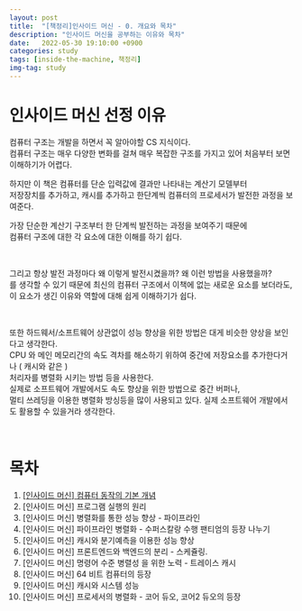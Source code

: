 ```yaml
---
layout: post
title:  "[책정리]인사이드 머신 - 0. 개요와 목차"
description: "인사이드 머신을 공부하는 이유와 목차"
date:   2022-05-30 19:10:00 +0900
categories: study
tags: [inside-the-machine, 책정리]
img-tag: study
---
```


# 인사이드 머신 선정 이유
컴퓨터 구조는 개발을 하면서 꼭 알아야할 CS 지식이다.  
컴퓨터 구조는 매우 다양한 변화를 걸쳐 매우 복잡한 구조를 가지고 있어 처음부터 보면 이해하기가 어렵다.   

하지만 이 책은 컴퓨터를 단순 입력값에 결과만 나타내는 계산기 모델부터    
저장장치를 추가하고, 캐시를 추가하고 한단계씩 컴퓨터의 프로세서가 발전한 과정을 보여준다.     

가장 단순한 계산기 구조부터 한 단계씩 발전하는 과정을 보여주기 때문에    
컴퓨터 구조에 대한 각 요소에 대한 이해를 하기 쉽다.   

<br>

그리고 항상 발전 과정마다 왜 이렇게 발전시켰을까? 왜 이런 방법을 사용했을까?    
를 생각할 수 있기 때문에 최신의 컴퓨터 구조에서 이책에 없는 새로운 요소를 보더라도,    
이 요소가 생긴 이유와 역할에 대해 쉽게 이해하기가 쉽다.

<br>

또한 하드웨서/소프트웨어 상관없이 성능 향상을 위한 방법은 대게 비슷한 양상을 보인다고 생각한다.   
CPU 와 메인 메모리간의 속도 격차를 해소하기 위하여 중간에 저장요소를 추가한다거나 ( 캐시와 같은 )   
처리자를 병렬화 시키는 방법 등을 사용한다.   
실제로 소프트웨어 개발에서도 속도 향상을 위한 방법으로 중간 버퍼나,   
멀티 쓰레딩을 이용한 병렬화 방싱등을 많이 사용되고 있다.
실제 소프트웨어 개발에서도 활용할 수 있을거라 생각한다.

<br>

# 목차

1. [[인사이드 머신] 컴퓨터 동작의 기본 개념][inside1]
2. [인사이드 머신] 프로그램 실행의 원리
3. [인사이드 머신] 병렬화를 통한 성능 향상 - 파이프라인
4. [인사이드 머신] 파이프라인 병렬화 - 수퍼스칼랑 수행
팬티엄의 등장 나누기
5. [인사이드 머신] 캐시와 분기예측을 이용한 성능 향상
6. [인사이드 머신] 프론트엔드와 백엔드의 분리 - 스케쥴링.
7. [인사이드 머신] 명령어 수준 병렬성 을 위한 노력 - 트레이스 캐시
8. [인사이드 머신] 64 비트 컴퓨터의 등장
9. [인사이드 머신] 캐시와 시스템 성능
10. [인사이드 머신] 프로세서의 병렬화 - 코어 듀오, 코어2 듀오의 등장


[inside1]: /study/2022/05/30/insideMachine-1.html
